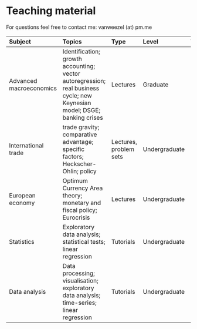 # Teaching material

For questions feel free to contact me: vanweezel (at) pm.me


| Subject | Topics | Type | Level | Where | When | Folder |
| :------ | :----- | :--- | :---- | :---- | :--- | :----- |
| Advanced macroeconomics | Identification; growth accounting; vector autoregression; real business cycle; new Keynesian model; DSGE; banking crises | Lectures | Graduate | University College Dublin | 2016-18 | [`advanced-macro`](https://github.com/CommonEconomist/teaching/tree/master/advanced-macro)|
| International trade | trade gravity; comparative advantage; specific factors; Heckscher-Ohlin; policy | Lectures, problem sets | Undergraduate | Royal Holloway, University College Dublin | 2013-14, 2017-18 | [`international-trade`](https://github.com/CommonEconomist/teaching/tree/master/international-trade) |
| European economy | Optimum Currency Area theory; monetary and fiscal policy; Eurocrisis | Lectures | Undergraduate | University College Dublin | 2016-18 | [`european-economy`](https://github.com/CommonEconomist/teaching/tree/master/european-economy)|
| Statistics | Exploratory data analysis; statistical tests; linear regression | Tutorials | Undergraduate | University College Dublin | 2017-18 | [`statistics-economics`](https://github.com/CommonEconomist/teaching/tree/master/statistics-economics) |
| Data analysis | Data processing; visualisation; exploratory data analysis; time-series; linear regression | Tutorials | Undergraduate | University College Dublin | 2017-18 | [`data-analysis`](https://github.com/CommonEconomist/teaching/tree/master/data-analysis) |

